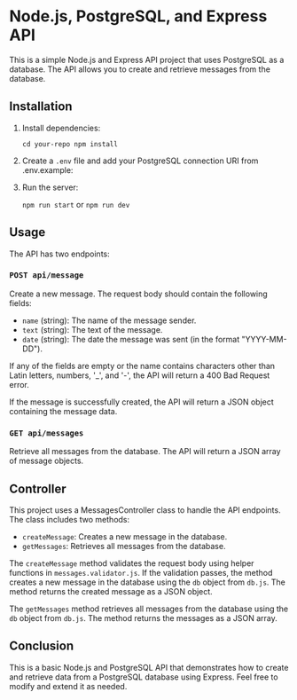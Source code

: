 # Node.js, PostgreSQL, and Express API

This is a simple Node.js and Express API project that uses PostgreSQL as a database. The API allows you to create and retrieve messages from the database.

## Installation


1. Install dependencies:

   `cd your-repo
   npm install`

2. Create a `.env` file and add your PostgreSQL connection URI from .env.example:

3. Run the server:

   `npm run start` or `npm run dev` 

## Usage

The API has two endpoints:

### `POST api/message`

Create a new message. The request body should contain the following fields:

- `name` (string): The name of the message sender.
- `text` (string): The text of the message.
- `date` (string): The date the message was sent (in the format "YYYY-MM-DD").

If any of the fields are empty or the name contains characters other than Latin letters, numbers, '_', and '-', the API will return a 400 Bad Request error.

If the message is successfully created, the API will return a JSON object containing the message data.

### `GET api/messages`

Retrieve all messages from the database. The API will return a JSON array of message objects.

## Controller

This project uses a MessagesController class to handle the API endpoints. The class includes two methods:

- `createMessage`: Creates a new message in the database.
- `getMessages`: Retrieves all messages from the database.

The `createMessage` method validates the request body using helper functions in `messages.validator.js`. If the validation passes, the method creates a new message in the database using the `db` object from `db.js`. The method returns the created message as a JSON object.

The `getMessages` method retrieves all messages from the database using the `db` object from `db.js`. The method returns the messages as a JSON array.

## Conclusion

This is a basic Node.js and PostgreSQL API that demonstrates how to create and retrieve data from a PostgreSQL database using Express. Feel free to modify and extend it as needed.
